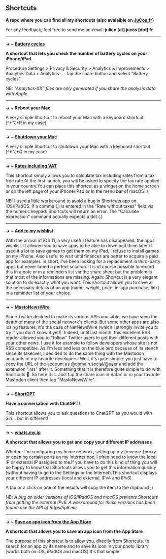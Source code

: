 ## Shortcuts
**A repo where you can find all my shortcuts (also avalaible on [JuCos.fr](https://jucos.fr/))**

For any feedback, feel free to send me an email: **julien [at] jucos [dot] fr**

---

**→ ~ [Battery cycles](https://www.icloud.com/shortcuts/87e11417918541df9f3c69997318760e)**

**A shortcut that lets you check the number of battery cycles on your iPhone/iPad.**

Procedure
Settings > Privacy & Security > Analytics & Improvements > Analytics Data > Analytics-...
Tap the share button and select "Battery cycles".

NB: <em>"Analytics-XX" files are only generated if you share the analysis data with Apple.</em>

---

**→ ~ [Reboot your Mac](https://www.icloud.com/shortcuts/b9df1b8720134d38a52103f5f56bd03c)**

A very simple Shortcut to reboot your Mac with a keyboard shortcut (^+⌥+R in my case)

---

**→ ~ [Shutdown your Mac](https://www.icloud.com/shortcuts/7d2ff3708c374747b516f896ec115fc3)**

A very simple Shortcut to shutdown your Mac with a keyboard shortcut (^+⌥+Q in my case)

---

**→ ~ [Rates including VAT](https://www.icloud.com/shortcuts/d3b833680c6d4c649a6fade39f3397e9)**

This shortcut simply allows you to calculate tax including rates from a tax free rate.At the first launch, you will be asked to specify the tax rate applied in your country.You can place this shortcut as a widget on the home screen or on the left page of your iPhone/iPad or in the menu bar of macOS :)

NB: I used a little workaround to avoid a bug in Shortcuts app on iOS/iPadOS: if a comma (,) is entered in the "Rate without taxes" field via the numeric keypad: Shortcuts will return an error. The "Calculate expression" command actually expects a dot (.)

---

**→ ~ [Add to my wishlist](https://www.icloud.com/shortcuts/aef4e276587a48668e1e7521836e863c)**

With the arrival of iOS 11, a very useful feature has disappeared: the apps wishlist.
It allowed you to save apps to be able to download them later (I used it a lot to save games to get them on my iPad, I refuse to install games on my iPhone. Also useful to wait until finances are better to acquire a paid app for example).
In short, I've been looking for a replacement in third-party apps but never found a perfect solution.
It is of course possible to record this in a note or in a reminders list via the share sheet but the problem is that most of the informations are missing.
Again: Shortcut is a very elegant solution to do exactly what you want.
This shortcut allows you to save all the necessary details of an app (name, weight, price, in-app purchase, link) in a reminder list of your choice.

---

**→ ~ [MastoNewsWire](https://www.icloud.com/shortcuts/3d0d0cfeff144c2d8c24583603d10c52)**

Since Twitter decided to make its various APIs unusable, we have seen the death of many of the social network's clients. But some other apps are also losing features; it's the case of NetNewsWire (which I strongly invite you to try if you don't know it yet!).
Indeed, until last month, this excellent RSS reader allowed you to "follow" Twitter users to get their different posts with your other news. I use it for example to follow developers whose site is not RSS compatible.
As I'm less and less on the blue bird because of its stench since its takeover, I decided to do the same thing with the Mastodon accounts of my favorite developers!
Well, it's quite simple: you just have to copy the URL of the account as @domain.social/@user and add the extension ".rss" after it.
Something that it is therefore quite simple to do with Shortcuts 🥰.
So here it is.
Just tap the share icon in Safari or in your favorite Mastodon client then tap "MastoNewsWire".

---

**→ ~ [ShortGPT](https://www.icloud.com/shortcuts/498df0617da247eb955247765489f495)**

**Have a conversation with ChatGPT!**

This shortcut allows you to ask questions to ChatGPT as you would with Siri... but in different!

---

**→ ~ [whats.my.ip](https://www.icloud.com/shortcuts/bbbad575627e4c75a2821efac4f19580)**

**A shortcut that allows you to get and copy your different IP addresses**

Whether I'm configuring my home network, setting up my (reverse-)proxy or opening certain ports on my Internet box, I often need to know the local IP or external IP assigned to me.‌‌If you have to do this kind of thing you will be happy to know that Shortcuts allows you to get this information quickly (without having to go to the Settings or the Internet).‌‌This shortcut displays your different IP addresses (local and external, IPv4 and IPv6).‌‌

A tap or a click on one of the results will copy the item to the clipboard ;)

NB: <em>A bug on older versions of iOS/iPadOS and macOS prevents Shortcuts from getting the external IPv6.‌
A workaround for these versions has been found: use the API of https//ip6.me.</em>

---

**→ ~ [Save an app icon from the App Store](https://www.icloud.com/shortcuts/8302c5a904f14def91317c8c378df6aa)**

**A shortcut that allows you to save an app icon from the App Store**

The purpose of this shortcut is to allow you, directly from Shortcuts, to search for an app by its name and to save its icon in your photo library. [works both on iOS, iPadOS and macOS]
It's that simple!